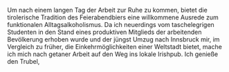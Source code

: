 Um nach einem langen Tag der Arbeit zur Ruhe zu kommen, bietet die tirolerische Tradition des Feierabendbiers eine willkommene Ausrede zum funktionalen Alltagsalkoholismus. Da ich neuerdings vom taschelegrigen Studenten in den Stand eines produktiven Mitglieds der arbeitenden Bevölkerung erhoben wurde und der jüngst Umzug nach Innsbruck mir, im Vergleich zu früher, die  Einkehrmöglichkeiten einer Weltstadt bietet, mache ich mich nach getaner Arbeit auf den Weg ins lokale Irishpub. Ich genieße den Trubel, 